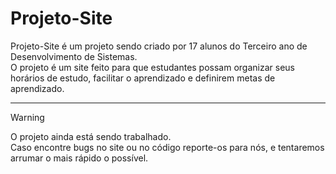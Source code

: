 # Projeto-Site

Projeto-Site é um projeto sendo criado por 17 alunos do Terceiro ano de Desenvolvimento de Sistemas. <br>
O projeto é um site feito para que estudantes possam organizar seus horários de estudo, facilitar o aprendizado e definirem metas de aprendizado.

---

> [!WARNING]
> O projeto ainda está sendo trabalhado. <br>
> Caso encontre bugs no site ou no código reporte-os para nós, e tentaremos arrumar o mais rápido o possível.

<!---

## Lista de Tarefas (To-Do List)

- [ ] Adicionar o nome de todos os **colaboradores na criação do site** em uma pagina especifica.
- [ ] Continuar/Finalizar a lista de tarefas.
-->
